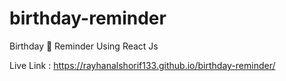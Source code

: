 # birthday-reminder
Birthday 🎂 Reminder Using React Js

Live Link : https://rayhanalshorif133.github.io/birthday-reminder/
